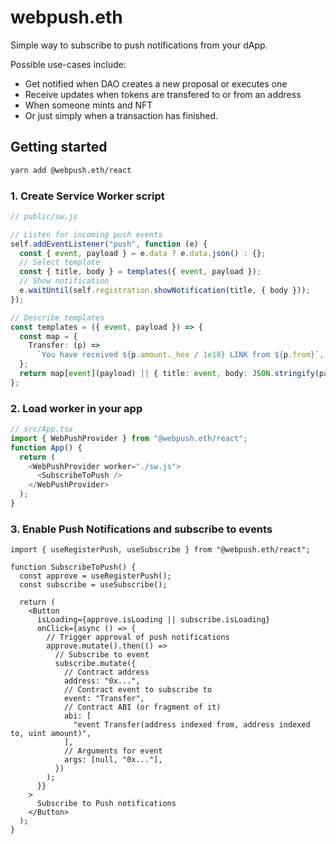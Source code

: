 # webpush.eth

Simple way to subscribe to push notifications from your dApp.

Possible use-cases include:

- Get notified when DAO creates a new proposal or executes one
- Receive updates when tokens are transfered to or from an address
- When someone mints and NFT
- Or just simply when a transaction has finished.

## Getting started

```sh
yarn add @webpush.eth/react
```

### 1. Create Service Worker script

```ts
// public/sw.js

// Listen for incoming push events
self.addEventListener("push", function (e) {
  const { event, payload } = e.data ? e.data.json() : {};
  // Select template
  const { title, body } = templates({ event, payload });
  // Show notification
  e.waitUntil(self.registration.showNotification(title, { body }));
});

// Describe templates
const templates = ({ event, payload }) => {
  const map = {
    Transfer: (p) =>
      `You have received ${p.amount._hex / 1e18} LINK from ${p.from}`,
  };
  return map[event](payload) || { title: event, body: JSON.stringify(payload) };
};
```

### 2. Load worker in your app

```ts
// src/App.tsx
import { WebPushProvider } from "@webpush.eth/react";
function App() {
  return (
    <WebPushProvider worker="./sw.js">
      <SubscribeToPush />
    </WebPushProvider>
  );
}
```

### 3. Enable Push Notifications and subscribe to events

```tsx
import { useRegisterPush, useSubscribe } from "@webpush.eth/react";

function SubscribeToPush() {
  const approve = useRegisterPush();
  const subscribe = useSubscribe();

  return (
    <Button
      isLoading={approve.isLoading || subscribe.isLoading}
      onClick={async () => {
        // Trigger approval of push notifications
        approve.mutate().then(() =>
          // Subscribe to event
          subscribe.mutate({
            // Contract address
            address: "0x...",
            // Contract event to subscribe to
            event: "Transfer",
            // Contract ABI (or fragment of it)
            abi: [
              "event Transfer(address indexed from, address indexed to, uint amount)",
            ],
            // Arguments for event
            args: [null, "0x..."],
          })
        );
      }}
    >
      Subscribe to Push notifications
    </Button>
  );
}
```

